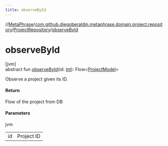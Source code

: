 ```yaml
---
title: observeById
---
```

//[MetaPhrase](../../../index.html)/[com.github.diegoberaldin.metaphrase.domain.project.repository](../index.html)/[ProjectRepository](index.html)/[observeById](observe-by-id.html)



# observeById



[jvm]\
abstract fun [observeById](observe-by-id.html)(id: [Int](https://kotlinlang.org/api/latest/jvm/stdlib/kotlin/-int/index.html)): Flow&lt;[ProjectModel](../../com.github.diegoberaldin.metaphrase.domain.project.data/-project-model/index.html)&gt;



Observe a project given its ID.



#### Return



Flow of the project from DB



#### Parameters


jvm

| | |
|---|---|
| id | Project ID |




